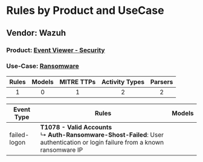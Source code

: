 Rules by Product and UseCase
============================
Vendor: Wazuh
-------------
### Product: [Event Viewer - Security](../ds_wazuh_event_viewer_-_security.md)
### Use-Case: [Ransomware](../../../../UseCases/uc_ransomware.md)

| Rules | Models | MITRE TTPs | Activity Types | Parsers |
|:-----:|:------:|:----------:|:--------------:|:-------:|
|   1   |   0    |     1      |       2        |    2    |

| Event Type   | Rules    | Models |
| ---- | ---- | ------ |
| failed-logon | <b>T1078 - Valid Accounts</b><br> ↳ <b>Auth-Ransomware-Shost-Failed</b>: User authentication or login failure from a known ransomware IP |        |
